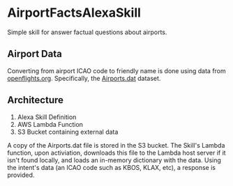 # AirportFactsAlexaSkill

Simple skill for answer factual questions about airports.

## Airport Data

Converting from airport ICAO code to friendly name is done using data from [openflights.org](https://openflights.org/data.html). Specifically, the [Airports.dat](https://raw.githubusercontent.com/jpatokal/openflights/master/data/airports.dat) dataset.

## Architecture

1) Alexa Skill Definition
2) AWS Lambda Function
3) S3 Bucket containing external data

A copy of the Airports.dat file is stored in the S3 bucket. The Skill's Lambda function, upon activiation, downloads this file to the Lambda host server if it isn't found locally, and loads an in-memory dictionary with the data. Using the intent's data (an ICAO code such as KBOS, KLAX, etc), a response is provided.